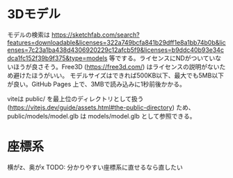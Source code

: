 # 3Dモデル
モデルの検索は https://sketchfab.com/search?features=downloadable&licenses=322a749bcfa841b29dff1e8a1bb74b0b&licenses=7c23a1ba438d4306920229c12afcb5f9&licenses=b9ddc40b93e34cdca1fc152f39b9f375&type=models 等でする。ライセンスにNDがついていないほうが良さそう。Free3D (https://free3d.com/) はライセンスの説明がないため避けたほうがいい。
モデルサイズはできれば500KB以下、最大でも5MB以下が良い。GitHub Pages 上で、3MBで読み込みに1秒前後かかる。

viteは public/ を最上位のディレクトリとして扱う (https://vitejs.dev/guide/assets.html#the-public-directory) ため、public/models/model.glb は models/model.glb として参照できる。

# 座標系
横がz、奥がx
TODO: 分かりやすい座標系に直せるなら直したい
